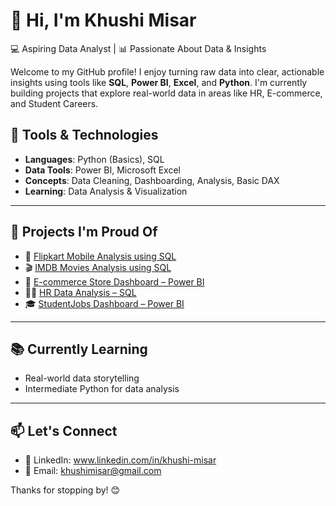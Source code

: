# 👋 Hi, I'm Khushi Misar

 💻 Aspiring Data Analyst | 📊 Passionate About Data & Insights

Welcome to my GitHub profile! I enjoy turning raw data into clear, actionable insights using tools like **SQL**, **Power BI**, **Excel**, and **Python**. I'm currently building projects that explore real-world data in areas like HR, E-commerce, and Student Careers.

## 🧰 Tools & Technologies

- **Languages**: Python (Basics), SQL
- **Data Tools**: Power BI, Microsoft Excel
- **Concepts**: Data Cleaning, Dashboarding, Analysis, Basic DAX
- **Learning**: Data Analysis & Visualization

---

## 🚀 Projects I'm Proud Of

- 📱 [Flipkart Mobile Analysis using SQL](https://github.com/KMisar/CLASS-10--FLIPKART_MOBILES-.sql)
- 🎬 [IMDB Movies Analysis using SQL](https://github.com/KMisar/IMDB-Movies-Analysis-using-SQL)
- 🛒 [E-commerce Store Dashboard – Power BI](https://github.com/KMisar/Automotive-Sales-Analysis-Dashboard-PowerBI)
- 👩‍💼 [HR Data Analysis – SQL](https://github.com/KMisar/HRdata-Analysis-Using-SQL)
- 🎓 [StudentJobs Dashboard – Power BI](https://github.com/KMisar/StudentJobs-Dashboard-PowerBI)

---

## 📚 Currently Learning

- Real-world data storytelling  
- Intermediate Python for data analysis

---

## 📫 Let's Connect

- 💼 LinkedIn: www.linkedin.com/in/khushi-misar  
- 📧 Email: khushimisar@gmail.com

Thanks for stopping by! 😊


<!--
**KMisar/KMisar** is a ✨ _special_ ✨ repository because its `README.md` (this file) appears on your GitHub profile.

Here are some ideas to get you started:

- 🔭 I’m currently working on ...
- 🌱 I’m currently learning ...
- 👯 I’m looking to collaborate on ...
- 🤔 I’m looking for help with ...
- 💬 Ask me about ...
- 📫 How to reach me: ...
- 😄 Pronouns: ...
- ⚡ Fun fact: ...
-->
